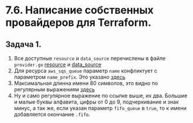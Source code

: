 # 7.6. Написание собственных провайдеров для Terraform.  

## Задача 1.  

   1. Все доступные `resource` и `data_source` перечислены в файле `provider.go` 
      [resource](https://github.com/hashicorp/terraform-provider-aws/blob/61c61be9ddad3ad5e6d8368d23ee12b0f674a566/internal/provider/provider.go#L789) 
      и [data_source](https://github.com/hashicorp/terraform-provider-aws/blob/61c61be9ddad3ad5e6d8368d23ee12b0f674a566/internal/provider/provider.go#L376)
   2. Для ресурса `aws_sqs_queue` параметр `name` конфликтует с параметром `name_prefix`. Это указано [здесь](https://github.com/hashicorp/terraform-provider-aws/blob/9a5875faab6b8732d7887438d285e43f253adb43/internal/service/sqs/queue.go#L87)
   3. Максимальная длинна имени 80 символов, это видно по регулярным выражениям [здесь](https://github.com/hashicorp/terraform-provider-aws/blob/9a5875faab6b8732d7887438d285e43f253adb43/internal/service/sqs/queue.go#L424)
   4. Ну и само регулярное выражение по ссылке выше, их два. Большие и малые буквы алфавита, цифры от 0 до 9, подчеркивание
      и знак минус, а так же, если указан параметр `fifo_queue` в `true`, то к имени добавляется окончание `.fifo`.  

